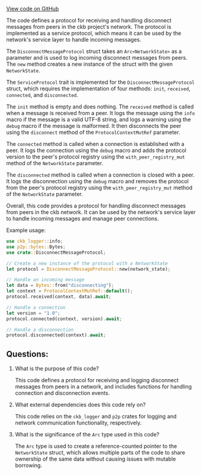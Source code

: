 [View code on GitHub](https://github.com/nervosnetwork/ckb/network/src/protocols/disconnect_message.rs)

The code defines a protocol for receiving and handling disconnect messages from peers in the ckb project's network. The protocol is implemented as a service protocol, which means it can be used by the network's service layer to handle incoming messages.

The `DisconnectMessageProtocol` struct takes an `Arc<NetworkState>` as a parameter and is used to log incoming disconnect messages from peers. The `new` method creates a new instance of the struct with the given `NetworkState`. 

The `ServiceProtocol` trait is implemented for the `DisconnectMessageProtocol` struct, which requires the implementation of four methods: `init`, `received`, `connected`, and `disconnected`. 

The `init` method is empty and does nothing. The `received` method is called when a message is received from a peer. It logs the message using the `info` macro if the message is a valid UTF-8 string, and logs a warning using the `debug` macro if the message is malformed. It then disconnects the peer using the `disconnect` method of the `ProtocolContextMutRef` parameter.

The `connected` method is called when a connection is established with a peer. It logs the connection using the `debug` macro and adds the protocol version to the peer's protocol registry using the `with_peer_registry_mut` method of the `NetworkState` parameter.

The `disconnected` method is called when a connection is closed with a peer. It logs the disconnection using the `debug` macro and removes the protocol from the peer's protocol registry using the `with_peer_registry_mut` method of the `NetworkState` parameter.

Overall, this code provides a protocol for handling disconnect messages from peers in the ckb network. It can be used by the network's service layer to handle incoming messages and manage peer connections. 

Example usage:

```rust
use ckb_logger::info;
use p2p::bytes::Bytes;
use crate::DisconnectMessageProtocol;

// Create a new instance of the protocol with a NetworkState
let protocol = DisconnectMessageProtocol::new(network_state);

// Handle an incoming message
let data = Bytes::from("disconnecting");
let context = ProtocolContextMutRef::default();
protocol.received(context, data).await;

// Handle a connection
let version = "1.0";
protocol.connected(context, version).await;

// Handle a disconnection
protocol.disconnected(context).await;
```
## Questions: 
 1. What is the purpose of this code?
    
    This code defines a protocol for receiving and logging disconnect messages from peers in a network, and includes functions for handling connection and disconnection events.

2. What external dependencies does this code rely on?
    
    This code relies on the `ckb_logger` and `p2p` crates for logging and network communication functionality, respectively.

3. What is the significance of the `Arc` type used in this code?
    
    The `Arc` type is used to create a reference-counted pointer to the `NetworkState` struct, which allows multiple parts of the code to share ownership of the same data without causing issues with mutable borrowing.
